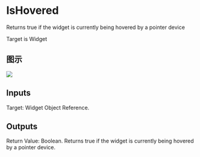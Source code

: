 # IsHovered

Returns true if the widget is currently being hovered by a pointer device

Target is Widget

## 图示

![]($-20221218-21351840.png)

## Inputs

Target: Widget Object Reference.  

## Outputs

Return Value: Boolean. Returns true if the widget is currently being hovered by a pointer device.

